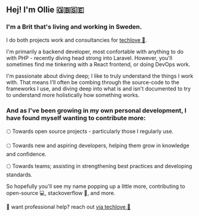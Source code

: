 ## Hej! I'm Ollie 🇬🇧🇸🇪
### I'm a Brit that's living and working in Sweden.

I do both projects work and consultancies for [techlove 💙](https://techlove.se/).

I'm primarily a backend developer, most confortable with anything to do with PHP - recently diving head strong into Laravel. However, you'll sometimes find me tinkering with a React frontend, or doing DevOps work. 

I'm passionate about diving deep; I like to truly understand the things I work with. That means I'll often be combing through the source-code to the frameworks I use, and diving deep into what is and isn't documented to try to understand more holistically how something works.

### And as I've been growing in my own personal development, I have found myself wanting to contribute more:

 🌕 Towards open source projects - particularly those I regularly use.
 
 🌕 Towards new and aspiring developers, helping them grow in knowledge and confidence.

 🌕 Towards teams; assisting in strengthening best practices and developing standards.


So hopefully you'll see my name popping up a little more, contributing to open-source 💻, stackoverflow 📨, and more.


🍻 want professional help? reach out [via techlove 💙](https://techlove.se/kontakt/)

<!--
**olliescase/olliescase** is a ✨ _special_ ✨ repository because its `README.md` (this file) appears on your GitHub profile.

Here are some ideas to get you started:

- 🔭 I’m currently working on ...
- 🌱 I’m currently learning ...
- 👯 I’m looking to collaborate on ...
- 🤔 I’m looking for help with ...
- 💬 Ask me about ...
- 📫 How to reach me: ...
- 😄 Pronouns: ...
- ⚡ Fun fact: ...
-->
